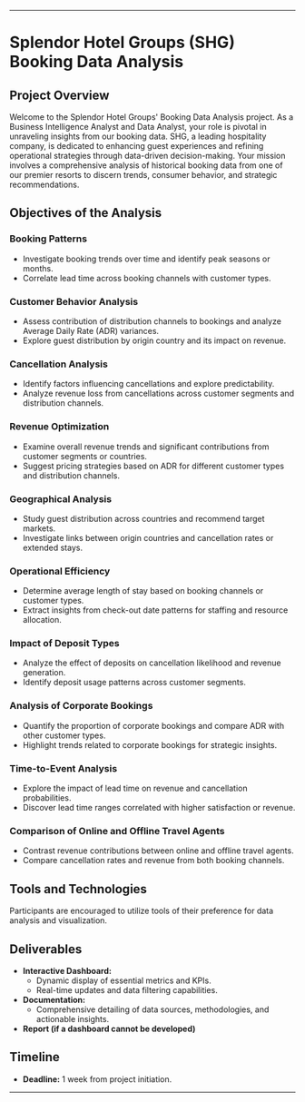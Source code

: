 
---

# Splendor Hotel Groups (SHG) Booking Data Analysis

## Project Overview
Welcome to the Splendor Hotel Groups' Booking Data Analysis project. As a Business Intelligence Analyst and Data Analyst, your role is pivotal in unraveling insights from our booking data. SHG, a leading hospitality company, is dedicated to enhancing guest experiences and refining operational strategies through data-driven decision-making. Your mission involves a comprehensive analysis of historical booking data from one of our premier resorts to discern trends, consumer behavior, and strategic recommendations.

## Objectives of the Analysis

### Booking Patterns
- Investigate booking trends over time and identify peak seasons or months.
- Correlate lead time across booking channels with customer types.

### Customer Behavior Analysis
- Assess contribution of distribution channels to bookings and analyze Average Daily Rate (ADR) variances.
- Explore guest distribution by origin country and its impact on revenue.

### Cancellation Analysis
- Identify factors influencing cancellations and explore predictability.
- Analyze revenue loss from cancellations across customer segments and distribution channels.

### Revenue Optimization
- Examine overall revenue trends and significant contributions from customer segments or countries.
- Suggest pricing strategies based on ADR for different customer types and distribution channels.

### Geographical Analysis
- Study guest distribution across countries and recommend target markets.
- Investigate links between origin countries and cancellation rates or extended stays.

### Operational Efficiency
- Determine average length of stay based on booking channels or customer types.
- Extract insights from check-out date patterns for staffing and resource allocation.

### Impact of Deposit Types
- Analyze the effect of deposits on cancellation likelihood and revenue generation.
- Identify deposit usage patterns across customer segments.

### Analysis of Corporate Bookings
- Quantify the proportion of corporate bookings and compare ADR with other customer types.
- Highlight trends related to corporate bookings for strategic insights.

### Time-to-Event Analysis
- Explore the impact of lead time on revenue and cancellation probabilities.
- Discover lead time ranges correlated with higher satisfaction or revenue.

### Comparison of Online and Offline Travel Agents
- Contrast revenue contributions between online and offline travel agents.
- Compare cancellation rates and revenue from both booking channels.

## Tools and Technologies
Participants are encouraged to utilize tools of their preference for data analysis and visualization.

## Deliverables
- **Interactive Dashboard:**
  - Dynamic display of essential metrics and KPIs.
  - Real-time updates and data filtering capabilities.
- **Documentation:**
  - Comprehensive detailing of data sources, methodologies, and actionable insights.
- **Report (if a dashboard cannot be developed)**

## Timeline
- **Deadline:** 1 week from project initiation.

---